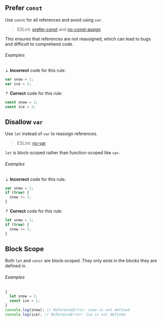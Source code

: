 ## Prefer `const`

Use `const` for all references and avoid using `var`.

> ESLint: [prefer-const][eslint/prefer-const] and [no-const-assign][eslint/no-const-assign]

This ensures that references are not reassigned, which can lead to bugs and difficult to comprehend code.

###### Examples

⇣ **Incorrect** code for this rule:

```js
var snow = 1;
var ice = 2;
```

⇡ **Correct** code for this rule:

```js
const snow = 1;
const ice = 2;
```

## Disallow `var`

Use `let` instead of `var` to reassign references.

> ESLint: [no-var][eslint/no-var]

`let` is block-scoped rather than function-scoped like `var`.

###### Examples

⇣ **Incorrect** code for this rule:

```js
var snow = 1;
if (true) {
  snow += 1;
}
```

⇡ **Correct** code for this rule:

```js
let snow = 1;
if (true) {
  snow += 1;
}
```

## Block Scope

Both `let` and `const` are block-scoped. They only exist in the blocks they are defined in.

###### Examples

```js
{
  let snow = 1;
  const ice = 1;
}
console.log(snow); // ReferenceError: snow is not defined
console.log(ice); // ReferenceError: ice is not defined
```

[eslint/no-const-assign]: https://eslint.org/docs/rules/no-const-assign
[eslint/no-var]: https://eslint.org/docs/rules/no-var
[eslint/prefer-const]: https://eslint.org/docs/rules/prefer-const
